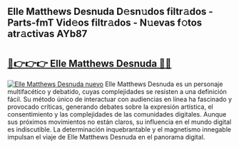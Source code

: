 ## Elle Matthews Desnuda D𝚎sn𝚞dos filtr𝚊dos - Parts-fmT Vid𝚎os filtr𝚊dos - N𝚞evas f𝚘tos atr𝚊ctivas AYb87

# <h2><a href="http://mb7ytc.tromn.icu/?c=Elle+Matthews+Desnuda">🔗👉👉👉 Elle Matthews Desnuda 🔗🔗</a></h2>

[![Elle Matthews Desnuda nuevo](https://i.imgur.com/pEAQMta.gif)](http://mb7ytc.tromn.icu/?c=Elle+Matthews+Desnuda)
Elle Matthews Desnuda es un personaje multifacético y debatido, cuyas complejidades se resisten a una definición fácil.  Su método único de interactuar con audiencias en línea ha fascinado y provocado críticas, generando debates sobre la expresión artística, el consentimiento y las complejidades de las comunidades digitales. Aunque sus próximos movimientos no están claros, su influencia en el mundo digital es indiscutible. La determinación inquebrantable y el magnetismo innegable impulsan el viaje de Elle Matthews Desnuda en el panorama digital.
